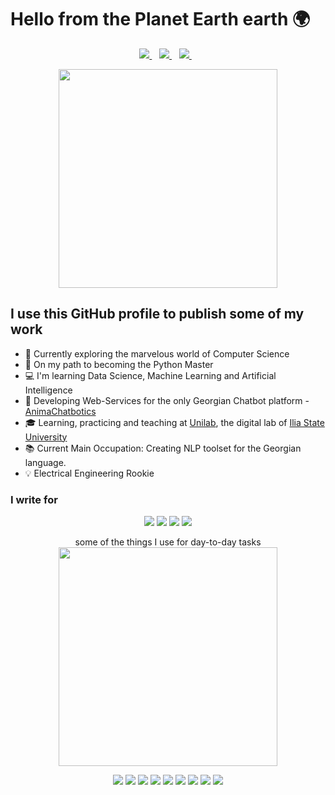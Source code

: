 <!--
**temurchichua/temurchichua** is a ✨ _special_ ✨ repository because its `README.md` (this file) appears on your GitHub profile.
-->

# Hello from the Planet Earth earth 🌍
<p align='center'>
  
 <a href="https://www.linkedin.com/in/temur-chichua-477ba0200/">
    <img src="https://img.shields.io/badge/linkedin-%230077B5.svg?&style=for-the-badge&logo=linkedin&logoColor=white" />
  </a>&nbsp;&nbsp;
  <a href="temur.chichua@iliauni.edu.ge">
    <img src="https://img.shields.io/badge/Gmail-D14836?style=for-the-badge&logo=gmail&logoColor=white" />        
  </a>&nbsp;&nbsp;
    <a href="https://play.google.com/store/apps/developer?id=CyberGang">
    <img src="https://img.shields.io/badge/Google_Play-414141?style=for-the-badge&logo=google-play&logoColor=white" />        
  </a>&nbsp;&nbsp;
</p>

<p align='center'>
  <img src="https://github-readme-stats.vercel.app/api?username=temurchichua&show_icons=true&count_private=true&theme=synthwave" width="350"></a>
</p>


## I use this GitHub profile to publish some of my work
- 🔭 Currently exploring the marvelous world of Computer Science 
- 🐍 On my path to becoming the Python Master 
- 💻 I'm learning Data Science, Machine Learning and Artificial Intelligence 
- 🤖 Developing Web-Services for the only Georgian Chatbot platform - [AnimaChatbotics](https://www.animachatbotics.com/)
- 🎓 Learning, practicing and teaching at [Unilab](http://unilab.iliauni.edu.ge/), the digital lab of [Ilia State University](https://iliauni.edu.ge/en/) 
- 📚 Current Main Occupation: Creating NLP toolset for the Georgian language.
- 💡 Electrical Engineering Rookie 


### I write for
<p align='center'>
<img src="https://img.shields.io/badge/Android-3DDC84?style=for-the-badge&logo=android&logoColor=white" />
<img src="https://img.shields.io/badge/iOS-000000?style=for-the-badge&logo=ios&logoColor=white" />
<img src="https://img.shields.io/badge/Windows-0078D6?style=for-the-badge&logo=windows&logoColor=white" />
<img src="https://img.shields.io/badge/Linux-FCC624?style=for-the-badge&logo=linux&logoColor=black" />
</p>


<p align='center'>
  some of the things I use for day-to-day tasks <br/>
  <img src="https://github-readme-stats.vercel.app/api/top-langs/?username=temurchichua&layout=compact&theme=synthwave)" width="350"></a>
</p>

<p align='center'>
  <img src="https://img.shields.io/badge/Python-3776AB?style=for-the-badge&logo=python&logoColor=white" />
  <img src="https://img.shields.io/badge/HTML-239120?style=for-the-badge&logo=html5&logoColor=white" />
  <img src="https://img.shields.io/badge/CSS3-1572B6?style=for-the-badge&logo=css3&logoColor=white" />
  <img src="https://img.shields.io/badge/JavaScript-F7DF1E?style=for-the-badge&logo=javascript&logoColor=black" />
  <img src="https://img.shields.io/badge/React-20232A?style=for-the-badge&logo=react&logoColor=61DAFB" />
  <img src="https://img.shields.io/badge/React_Native-20232A?style=for-the-badge&logo=react&logoColor=61DAFB" />
  <img src="https://img.shields.io/badge/Flask-000000?style=for-the-badge&logo=flask&logoColor=white" />
  <img src="https://img.shields.io/badge/PostgreSQL-316192?style=for-the-badge&logo=postgresql&logoColor=white" />
  <img src="https://img.shields.io/badge/C-00599C?style=for-the-badge&logo=c&logoColor=white" />
</p>
